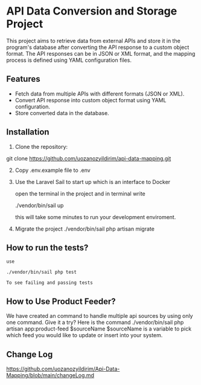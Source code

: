 # API Data Conversion and Storage Project

This project aims to retrieve data from external APIs and store it in the program's database after converting the API response to a custom object format. The API responses can be in JSON or XML format, and the mapping process is defined using YAML configuration files.

## Features

- Fetch data from multiple APIs with different formats (JSON or XML).
- Convert API response into custom object format using YAML configuration.
- Store converted data in the database.

## Installation

1. Clone the repository:

git clone https://github.com/uozanozyildirim/api-data-mapping.git

2. Copy .env.example file to .env

3. Use the Laravel Sail to start up which is an interface to Docker

    open the terminal in the project and in terminal write

    ./vendor/bin/sail up

   this will take some minutes to run your development enviroment.

3. Migrate the project
   ./vendor/bin/sail php artisan migrate

## How to run the tests?

    use 

    ./vendor/bin/sail php test
    
    To see failing and passing tests

## How to Use Product Feeder?
  We have created an command to handle multiple api sources by using only one command. 
  Give it a try? Here is the command
  ./vendor/bin/sail php artisan app:product-feed $sourceName
  $sourceName is a variable to pick which feed you would like to update or insert into your system.



## Change Log

https://github.com/uozanozyildirim/Api-Data-Mapping/blob/main/changeLog.md
